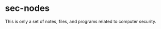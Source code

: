 sec-nodes
============

This is only a set of notes, files, and programs related to computer security.
